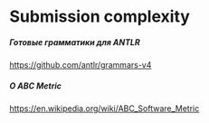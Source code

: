 # Submission complexity


##### Готовые грамматики для ANTLR
https://github.com/antlr/grammars-v4


##### О ABC Metric
https://en.wikipedia.org/wiki/ABC_Software_Metric
